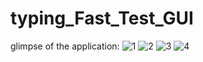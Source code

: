 # typing_Fast_Test_GUI
glimpse of the application:
![1](https://github.com/RanitSarkar/typing_Fast_Test_GUI/assets/98449216/790d8bbe-35be-48d9-adb0-37f91cc373a8)
![2](https://github.com/RanitSarkar/typing_Fast_Test_GUI/assets/98449216/e33ed117-cf4e-4af8-8633-e51b2465a030)
![3](https://github.com/RanitSarkar/typing_Fast_Test_GUI/assets/98449216/1699a759-542e-4667-829c-1d29277351bb)
![4](https://github.com/RanitSarkar/typing_Fast_Test_GUI/assets/98449216/82b8a1e4-a710-4f69-9348-ccaf0ddac22b)
